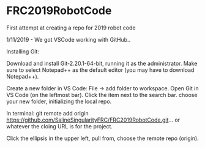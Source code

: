 # FRC2019RobotCode
First attempt at creating a repo for 2019 robot code


1/11/2019 - We got VSCode working with GitHub..

Installing Git:

Download and install Git-2.20.1-64-bit, running it as the administrator. Make sure to select
Notepad++ as the default editor (you may have to download Notepad++).


Create a new folder in VS Code: File -> add folder to workspace.
Open Git in VS Code (on the leftmost bar). Click the item next to the search bar.
 choose your new folder, initializing the local repo.

In terminal: git remote add origin https://github.com/SalineSingularityFRC/FRC2019RobotCode.git... or whatever the cloing URL is for the project.

Click the ellipsis in the upper left, pull from, choose the remote repo (origin).